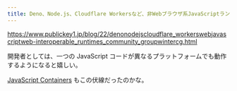 ```yaml
---
title: Deno、Node.js、Cloudflare Workersなど、非Webブラウザ系JavaScriptランタイムのコード互換を目指す「Web-interoperable Runtimes Community Group」（WinterCG）が発足 － Publickey
---
```


https://www.publickey1.jp/blog/22/denonodejscloudflare_workerswebjavascriptweb-interoperable_runtimes_community_groupwintercg.html



開発者としては、一つの JavaScript コードが異なるプラットフォームでも動作するようになると嬉しい。

[JavaScript Containers](https://tinyclouds.org/javascript_containers) もこの伏線だったのかな。

